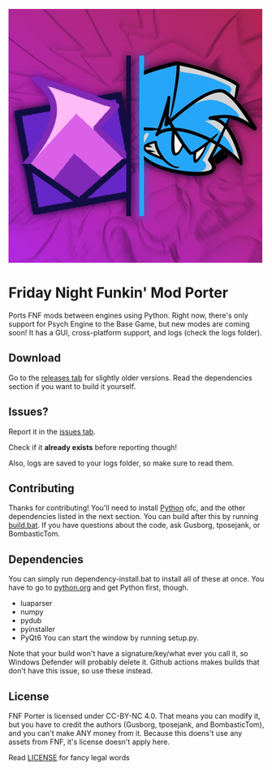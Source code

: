 ![Window icon](big-icon.webp)
# Friday Night Funkin' Mod Porter

Ports FNF mods between engines using Python. Right now, there's only support for Psych Engine to the Base Game, but new modes are coming soon! It has a GUI, cross-platform support, and logs (check the logs folder).

## Download
Go to the [releases tab](https://github.com/gusborg88/fnf-porter/releases) for slightly older versions. Read the dependencies section if you want to build it yourself.

## Issues?
Report it in the [issues tab](https://github.com/gusborg88/fnf-porter/issues/new).

Check if it **already exists** before reporting though!

Also, logs are saved to your logs folder, so make sure to read them.

## Contributing
Thanks for contributing! You'll need to install [Python](https://www.python.org/downloads/) ofc, and the other dependencies listed in the next section. You can build after this by running [build.bat](build.bat). If you have questions about the code, ask Gusborg, tposejank, or BombasticTom.

## Dependencies
You can simply run dependency-install.bat to install all of these at once. You have to go to [python.org](https://www.python.org/downloads/) and get Python first, though.
- luaparser
- numpy
- pydub
- pyinstaller
- PyQt6
You can start the window by running setup.py.

Note that your build won't have a signature/key/what ever you call it, so Windows Defender will probably delete it. Github actions makes builds that don't have this issue, so use these instead.

## License
FNF Porter is licensed under CC-BY-NC 4.0. That means you can modify it, but you have to credit the authors (Gusborg, tposejank, and BombasticTom), and you can't make ANY money from it. Because this doens't use any assets from FNF, it's license doesn't apply here.

Read [LICENSE](https://github.com/gusborg88/fnf-porter/blob/main/LICENSE) for fancy legal words
